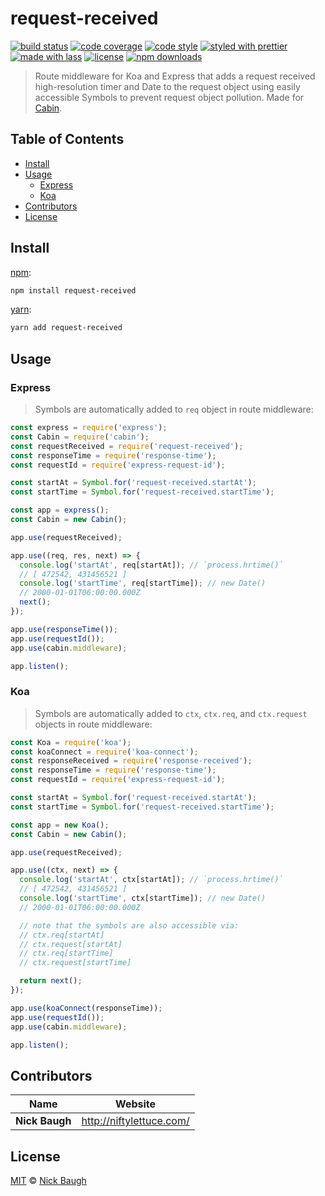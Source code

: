 # request-received

[![build status](https://img.shields.io/travis/com/cabinjs/request-received.svg)](https://travis-ci.com/cabinjs/request-received)
[![code coverage](https://img.shields.io/codecov/c/github/cabinjs/request-received.svg)](https://codecov.io/gh/cabinjs/request-received)
[![code style](https://img.shields.io/badge/code_style-XO-5ed9c7.svg)](https://github.com/sindresorhus/xo)
[![styled with prettier](https://img.shields.io/badge/styled_with-prettier-ff69b4.svg)](https://github.com/prettier/prettier)
[![made with lass](https://img.shields.io/badge/made_with-lass-95CC28.svg)](https://lass.js.org)
[![license](https://img.shields.io/github/license/cabinjs/request-received.svg)](LICENSE)
[![npm downloads](https://img.shields.io/npm/dt/request-received.svg)](https://npm.im/request-received)

> Route middleware for Koa and Express that adds a request received high-resolution timer and Date to the request object using easily accessible Symbols to prevent request object pollution.  Made for [Cabin][].


## Table of Contents

* [Install](#install)
* [Usage](#usage)
  * [Express](#express)
  * [Koa](#koa)
* [Contributors](#contributors)
* [License](#license)


## Install

[npm][]:

```sh
npm install request-received
```

[yarn][]:

```sh
yarn add request-received
```


## Usage

### Express

> Symbols are automatically added to `req` object in route middleware:

```js
const express = require('express');
const Cabin = require('cabin');
const requestReceived = require('request-received');
const responseTime = require('response-time');
const requestId = require('express-request-id');

const startAt = Symbol.for('request-received.startAt');
const startTime = Symbol.for('request-received.startTime');

const app = express();
const Cabin = new Cabin();

app.use(requestReceived);

app.use((req, res, next) => {
  console.log('startAt', req[startAt]); // `process.hrtime()`
  // [ 472542, 431456521 ]
  console.log('startTime', req[startTime]); // new Date()
  // 2000-01-01T06:00:00.000Z
  next();
});

app.use(responseTime());
app.use(requestId());
app.use(cabin.middleware);

app.listen();
```

### Koa

> Symbols are automatically added to `ctx`, `ctx.req`, and `ctx.request` objects in route middleware:

```js
const Koa = require('koa');
const koaConnect = require('koa-connect');
const responseReceived = require('response-received');
const responseTime = require('response-time');
const requestId = require('express-request-id');

const startAt = Symbol.for('request-received.startAt');
const startTime = Symbol.for('request-received.startTime');

const app = new Koa();
const Cabin = new Cabin();

app.use(requestReceived);

app.use((ctx, next) => {
  console.log('startAt', ctx[startAt]); // `process.hrtime()`
  // [ 472542, 431456521 ]
  console.log('startTime', ctx[startTime]); // new Date()
  // 2000-01-01T06:00:00.000Z

  // note that the symbols are also accessible via:
  // ctx.req[startAt]
  // ctx.request[startAt]
  // ctx.req[startTime]
  // ctx.request[startTime]

  return next();
});

app.use(koaConnect(responseTime));
app.use(requestId());
app.use(cabin.middleware);

app.listen();
```


## Contributors

| Name           | Website                    |
| -------------- | -------------------------- |
| **Nick Baugh** | <http://niftylettuce.com/> |


## License

[MIT](LICENSE) © [Nick Baugh](http://niftylettuce.com/)


## 

[npm]: https://www.npmjs.com/

[yarn]: https://yarnpkg.com/

[cabin]: https://cabinjs.com
